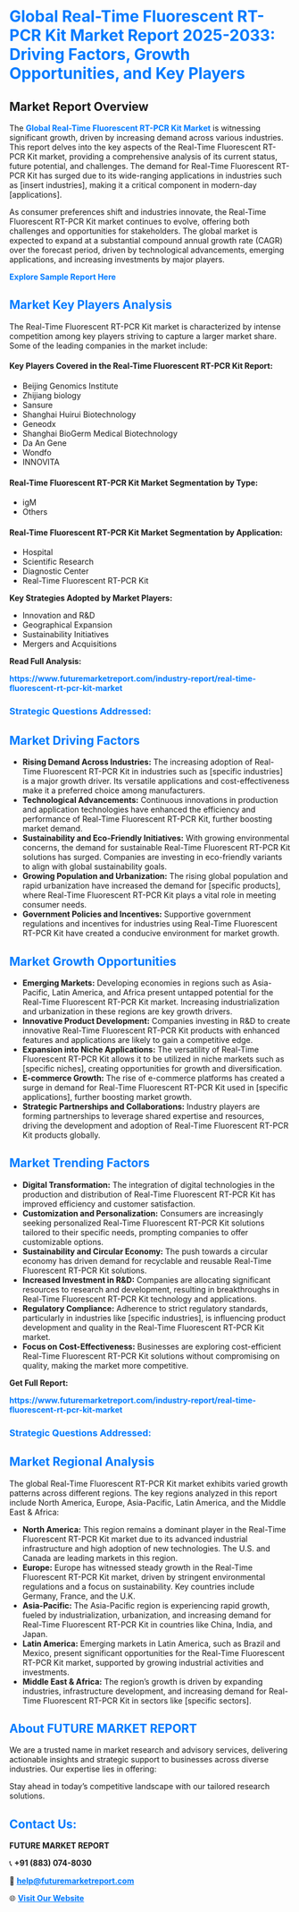 <h1 style="color: #007BFF;">Global Real-Time Fluorescent RT-PCR Kit Market Report 2025-2033: Driving Factors, Growth Opportunities, and Key Players</h1>

<section id="overview">
<h2>Market Report Overview</h2>
<p>The <a href="https://www.futuremarketreport.com/industry-report/real-time-fluorescent-rt-pcr-kit-market" style="color: #007BFF; text-decoration: none;"><strong>Global Real-Time Fluorescent RT-PCR Kit Market</strong></a> is witnessing significant growth, driven by increasing demand across various industries. This report delves into the key aspects of the Real-Time Fluorescent RT-PCR Kit market, providing a comprehensive analysis of its current status, future potential, and challenges. The demand for Real-Time Fluorescent RT-PCR Kit has surged due to its wide-ranging applications in industries such as [insert industries], making it a critical component in modern-day [applications].</p>
<p>As consumer preferences shift and industries innovate, the Real-Time Fluorescent RT-PCR Kit market continues to evolve, offering both challenges and opportunities for stakeholders. The global market is expected to expand at a substantial compound annual growth rate (CAGR) over the forecast period, driven by technological advancements, emerging applications, and increasing investments by major players.</p>
</section>

<section id="overview">
<p><a href="https://www.futuremarketreport.com/request-sample/reportId=123348" style="color: #007BFF; text-decoration: none;"><strong>Explore Sample Report Here</strong></a></p>
</section>

<section id="key-players">
<h2 style="color: #007BFF;">Market Key Players Analysis</h2>
<p>The Real-Time Fluorescent RT-PCR Kit market is characterized by intense competition among key players striving to capture a larger market share. Some of the leading companies in the market include:</p>
<h4>Key Players Covered in the Real-Time Fluorescent RT-PCR Kit Report:</h4>
<ul><li>Beijing Genomics Institute</li><li>Zhijiang biology</li><li>Sansure</li><li>Shanghai Huirui Biotechnology</li><li>Geneodx</li><li>Shanghai BioGerm Medical Biotechnology</li><li>Da An Gene</li><li>Wondfo</li><li>INNOVITA</li></ul>
<h4>Real-Time Fluorescent RT-PCR Kit Market Segmentation by Type:</h4>
<ul><li>igM</li><li>Others</li></ul>

<h4>Real-Time Fluorescent RT-PCR Kit Market Segmentation by Application:</h4>
<ul><li>Hospital</li><li>Scientific Research</li><li>Diagnostic Center</li><li>Real-Time Fluorescent RT-PCR Kit</li></ul>
<p><strong>Key Strategies Adopted by Market Players:</strong></p>
<ul>
<li>Innovation and R&D</li>
<li>Geographical Expansion</li>
<li>Sustainability Initiatives</li>
<li>Mergers and Acquisitions</li>
</ul>
</section>

<section>
<p><strong>Read Full Analysis: </strong></p><a href="https://www.futuremarketreport.com/industry-report/real-time-fluorescent-rt-pcr-kit-market" style="color: #007BFF; text-decoration: none;"><strong>https://www.futuremarketreport.com/industry-report/real-time-fluorescent-rt-pcr-kit-market</strong></a>
<h3 style="color: #007BFF;">Strategic Questions Addressed:</h3>
</section>

<section id="driving-factors">
<h2 style="color: #007BFF;">Market Driving Factors</h2>
<ul>
<li><strong>Rising Demand Across Industries:</strong> The increasing adoption of Real-Time Fluorescent RT-PCR Kit in industries such as [specific industries] is a major growth driver. Its versatile applications and cost-effectiveness make it a preferred choice among manufacturers.</li>
<li><strong>Technological Advancements:</strong> Continuous innovations in production and application technologies have enhanced the efficiency and performance of Real-Time Fluorescent RT-PCR Kit, further boosting market demand.</li>
<li><strong>Sustainability and Eco-Friendly Initiatives:</strong> With growing environmental concerns, the demand for sustainable Real-Time Fluorescent RT-PCR Kit solutions has surged. Companies are investing in eco-friendly variants to align with global sustainability goals.</li>
<li><strong>Growing Population and Urbanization:</strong> The rising global population and rapid urbanization have increased the demand for [specific products], where Real-Time Fluorescent RT-PCR Kit plays a vital role in meeting consumer needs.</li>
<li><strong>Government Policies and Incentives:</strong> Supportive government regulations and incentives for industries using Real-Time Fluorescent RT-PCR Kit have created a conducive environment for market growth.</li>
</ul>
</section>

<section id="growth-opportunities">
<h2 style="color: #007BFF;">Market Growth Opportunities</h2>
<ul>
<li><strong>Emerging Markets:</strong> Developing economies in regions such as Asia-Pacific, Latin America, and Africa present untapped potential for the Real-Time Fluorescent RT-PCR Kit market. Increasing industrialization and urbanization in these regions are key growth drivers.</li>
<li><strong>Innovative Product Development:</strong> Companies investing in R&D to create innovative Real-Time Fluorescent RT-PCR Kit products with enhanced features and applications are likely to gain a competitive edge.</li>
<li><strong>Expansion into Niche Applications:</strong> The versatility of Real-Time Fluorescent RT-PCR Kit allows it to be utilized in niche markets such as [specific niches], creating opportunities for growth and diversification.</li>
<li><strong>E-commerce Growth:</strong> The rise of e-commerce platforms has created a surge in demand for Real-Time Fluorescent RT-PCR Kit used in [specific applications], further boosting market growth.</li>
<li><strong>Strategic Partnerships and Collaborations:</strong> Industry players are forming partnerships to leverage shared expertise and resources, driving the development and adoption of Real-Time Fluorescent RT-PCR Kit products globally.</li>
</ul>
</section>

<section id="trending-factors">
<h2 style="color: #007BFF;">Market Trending Factors</h2>
<ul>
<li><strong>Digital Transformation:</strong> The integration of digital technologies in the production and distribution of Real-Time Fluorescent RT-PCR Kit has improved efficiency and customer satisfaction.</li>
<li><strong>Customization and Personalization:</strong> Consumers are increasingly seeking personalized Real-Time Fluorescent RT-PCR Kit solutions tailored to their specific needs, prompting companies to offer customizable options.</li>
<li><strong>Sustainability and Circular Economy:</strong> The push towards a circular economy has driven demand for recyclable and reusable Real-Time Fluorescent RT-PCR Kit solutions.</li>
<li><strong>Increased Investment in R&D:</strong> Companies are allocating significant resources to research and development, resulting in breakthroughs in Real-Time Fluorescent RT-PCR Kit technology and applications.</li>
<li><strong>Regulatory Compliance:</strong> Adherence to strict regulatory standards, particularly in industries like [specific industries], is influencing product development and quality in the Real-Time Fluorescent RT-PCR Kit market.</li>
<li><strong>Focus on Cost-Effectiveness:</strong> Businesses are exploring cost-efficient Real-Time Fluorescent RT-PCR Kit solutions without compromising on quality, making the market more competitive.</li>
</ul>
</section>

<section>
<p><strong>Get Full Report: </strong></p><a href="https://www.futuremarketreport.com/industry-report/real-time-fluorescent-rt-pcr-kit-market" style="color: #007BFF; text-decoration: none;"><strong>https://www.futuremarketreport.com/industry-report/real-time-fluorescent-rt-pcr-kit-market</strong></a>
<h3 style="color: #007BFF;">Strategic Questions Addressed:</h3>
</section>


<section id="regional-analysis">
<h2 style="color: #007BFF;">Market Regional Analysis</h2>
<p>The global Real-Time Fluorescent RT-PCR Kit market exhibits varied growth patterns across different regions. The key regions analyzed in this report include North America, Europe, Asia-Pacific, Latin America, and the Middle East & Africa:</p>
<ul>
<li><strong>North America:</strong> This region remains a dominant player in the Real-Time Fluorescent RT-PCR Kit market due to its advanced industrial infrastructure and high adoption of new technologies. The U.S. and Canada are leading markets in this region.</li>
<li><strong>Europe:</strong> Europe has witnessed steady growth in the Real-Time Fluorescent RT-PCR Kit market, driven by stringent environmental regulations and a focus on sustainability. Key countries include Germany, France, and the U.K.</li>
<li><strong>Asia-Pacific:</strong> The Asia-Pacific region is experiencing rapid growth, fueled by industrialization, urbanization, and increasing demand for Real-Time Fluorescent RT-PCR Kit in countries like China, India, and Japan.</li>
<li><strong>Latin America:</strong> Emerging markets in Latin America, such as Brazil and Mexico, present significant opportunities for the Real-Time Fluorescent RT-PCR Kit market, supported by growing industrial activities and investments.</li>
<li><strong>Middle East & Africa:</strong> The region’s growth is driven by expanding industries, infrastructure development, and increasing demand for Real-Time Fluorescent RT-PCR Kit in sectors like [specific sectors].</li>
</ul>
</section>

<footer>
<h2 style="color: #007BFF;">About FUTURE MARKET REPORT</h2>
<p>We are a trusted name in market research and advisory services, delivering actionable insights and strategic support to businesses across diverse industries. Our expertise lies in offering:</p>

<p>Stay ahead in today’s competitive landscape with our tailored research solutions.</p>

<h2 style="color: #007BFF;">Contact Us:</h2>
<p><strong>FUTURE MARKET REPORT</strong></p>
<p>📞 <strong>+91 (883) 074-8030</strong></p>
<p>📧 <strong><a href="mailto:help@futuremarketreport.com" style="color: #007BFF;">help@futuremarketreport.com</a></strong></p>
<p>🌐 <strong><a href="https://www.futuremarketreport.com/" style="color: #007BFF;">Visit Our Website</a></strong></p>
</footer>